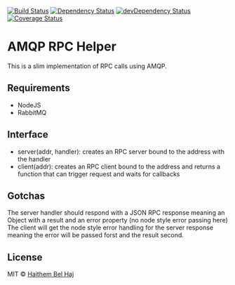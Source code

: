 [![Build Status](https://travis-ci.org/micro-node/amqp.svg)](http://travis-ci.org/micro-node/amqp)
[![Dependency Status](https://david-dm.org/micro-node/amqp.svg)](https://david-dm.org/micro-node/amqp)
[![devDependency Status](https://david-dm.org/micro-node/amqp/dev-status.svg)](https://david-dm.org/micro-node/amqp#info=devDependencies)
[![Coverage Status](https://coveralls.io/repos/github/micro-node/amqp/badge.svg?branch=master)](https://coveralls.io/github/micro-node/amqp?branch=master)

# AMQP RPC Helper

This is a slim implementation of RPC calls using AMQP.

## Requirements

- NodeJS
- RabbitMQ

## Interface

- server(addr, handler): creates an RPC server bound to the address with the handler
- client(addr): creates an RPC client bound to the address and returns a function that can trigger request and waits for callbacks


## Gotchas
 
The server handler should respond with a JSON RPC response meaning an Object with a result and an error property (no node style error passing here)
The client will get the node style error handling for the server response meaning the error will be passed forst and the result second.

## License

MIT © [Haithem Bel Haj](https://github.com/haithembelhaj)

